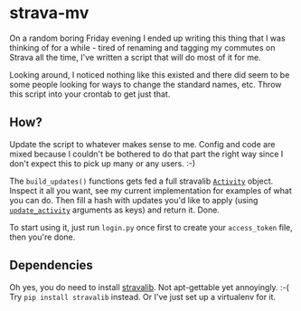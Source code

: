 # strava-mv

On a random boring Friday evening I ended up writing this thing that I
was thinking of for a while - tired of renaming and tagging my commutes
on Strava all the time, I've written a script that will do most of it
for me.

Looking around, I noticed nothing like this existed and there did seem
to be some people looking for ways to change the standard names, etc.
Throw this script into your crontab to get just that.

## How?

Update the script to whatever makes sense to me. Config and code are
mixed because I couldn't be bothered to do that part the right way since
I don't expect this to pick up many or any users. :-)

The `build_updates()` functions gets fed a full stravalib
[`Activity`](https://github.com/hozn/stravalib/blob/master/stravalib/model.py)
object. Inspect it all you want, see my current implementation for
examples of what you can do. Then fill a hash with updates you'd like to
apply (using [`update_activity`](https://github.com/hozn/stravalib/blob/master/stravalib/client.py)
arguments as keys) and return it. Done.

To start using it, just run `login.py` once first to create your
`access_token` file, then you're done.

## Dependencies

Oh yes, you do need to install [stravalib](https://github.com/hozn/stravalib).
Not apt-gettable yet annoyingly. :-( Try `pip install stravalib`
instead. Or I've just set up a virtualenv for it.
